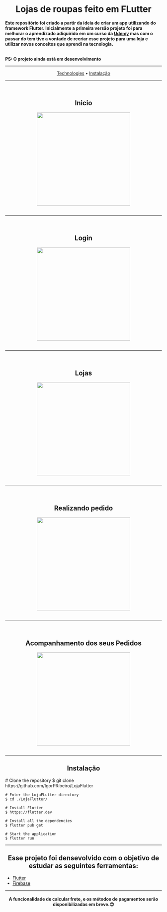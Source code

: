 <h1 align="center" >
    Lojas de roupas feito em FLutter
</h1>
<strong>
      Este repositório foi criado a partir da ideia de criar um app utilizando do framework Flutter. Inicialmente a primeira versão projeto foi para melhorar o aprendizado adiquirido em um curso da <a href="https://www.udemy.com/course/curso-completo-flutter-app-android-ios/">Udemy</a> mas com o passar do tem tive a vontade de recriar esse projeto para uma loja e utilizar novos conceitos que aprendi na tecnologia.<br></br>                                                                                                               

<p>PS: O projeto ainda está em desenvolvimento</p>
</strong> 
<hr>

<p align="center">
  <a href="#igor-technologies">Technologies</a> • 
  <a href="#igor-instalacao">Instalação</a>
</p>
<hr>

<br>
    <div align="center">
        <h2 align="center">Inicio</h2>
        <img  src="./github/videos/initial.gif" width="300px" height="auto" />
    </div>
</br>
<hr>

<br>
    <div align="center">
        <h2 align="center">Login</h2>
        <img  src="./github/videos/login.gif" width="300px" height="auto" />
    </div>
</br>
<hr>

<br>
    <div align="center">
        <h2 align="center">Lojas</h2>
        <img  src="./github/videos/lojas.gif" width="300px" height="auto" />
    </div>
</br>

<hr>


<br>
    <div align="center">
        <h2 align="center">Realizando pedido</h2>
        <img  src="./github/videos/pedido.gif" width="300px" height="auto" />
    </div>
</br>
<hr>

<br>
    <div align="center">
        <h2 align="center">Acompanhamento dos seus Pedidos</h2>
        <img  src="./github/videos/pdRealizado.gif" width="300px" height="auto" />
    </div>
</br>


<hr>

<div id="igor-instalacao">
    <h2 align="center">Instalação </h2>
    # Clone the repository
    $ git clone https://github.com/IgorPRibeiro/LojaFlutter

    # Enter the LojaFLutter directory
    $ cd ./LojaFlutter/

    # Install Flutter
    $ https://flutter.dev

    # Install all the dependencies
    $ flutter pub get

    # Start the application
    $ flutter run
</div>

<hr>

<div id="igor-technologies">
    <h2 align="center">Esse projeto foi densevolvido com o objetivo de estudar as seguintes ferramentas: </h2>
    <ul>
      <li><a href="https://flutter.dev">Flutter</a></li>
      <li><a href="https://firebase.google.com/?hl=pt-br">Firebase</a></li>
    </ul>
</div>
<hr>
<div>

  <h4 align="center">A funcionalidade de calcular frete, e os métodos de pagamentos serão disponibilizadas em breve.😊</h4>

</div>
